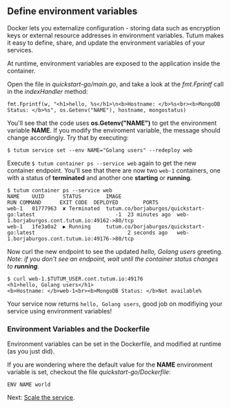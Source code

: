 ## Define environment variables

Docker lets you externalize configuration - storing data such as encryption keys or external resource addresses in environment variables. Tutum makes it easy to define, share, and update the environment variables of your services.

At runtime, environment variables are exposed to the application inside the container.

Open the file in *quickstart-go/main.go*, and take a look at the *fmt.Fprintf* call in the *indexHandler* method:

```
fmt.Fprintf(w, "<h1>hello, %s</h1>\n<b>Hostname: </b>%s<br><b>MongoDB Status: </b>%s", os.Getenv("NAME"), hostname, mongostatus)
```

You'll see that the code uses **os.Getenv("NAME")** to get the environment variable **NAME**. If you modify the enviroment variable, the message should change accordingly. Try that by executing:

```
$ tutum service set --env NAME="Golang users" --redeploy web
```

Execute `$ tutum container ps --service web` again to get the new container endpoint. You'll see that there are now two `web-1` containers, one with a status of **terminated** and another one **starting** or **running**.

```
$ tutum container ps --service web
NAME    UUID      STATUS        IMAGE                                      RUN COMMAND      EXIT CODE  DEPLOYED        PORTS
web-1   01777963  ✘ Terminated  tutum.co/borjaburgos/quickstart-go:latest                          -1  23 minutes ago  web-1.borjaburgos.cont.tutum.io:49162->80/tcp
web-1   1fe3a0a2  ▶ Running     tutum.co/borjaburgos/quickstart-go:latest                              2 seconds ago   web-1.borjaburgos.cont.tutum.io:49176->80/tcp
```
Now curl the new endpoint to see the updated *hello, Golang users* greeting. *Note: if you don't see an endpoint, wait until the container status changes to **running**.*

    $ curl web-1.$TUTUM_USER.cont.tutum.io:49176
    <h1>hello, Golang users</h1>    
    <b>Hostname: </b>web-1<br><b>MongoDB Status: </b>Not available%

Your service now returns `hello, Golang users`, good job on modifiying your service using environment variables!

### Environment Variables and the Dockerfile

Environment variables can be set in the Dockerfile, and modified at runtime (as you just did). 

If you are wondering where the default value for the **NAME** environment variable is set, checkout the file *quickstart-go/Dockerfile*:

```
ENV NAME world
```

Next: [Scale the service](https://support.tutum.co/support/solutions/articles/5000559795).